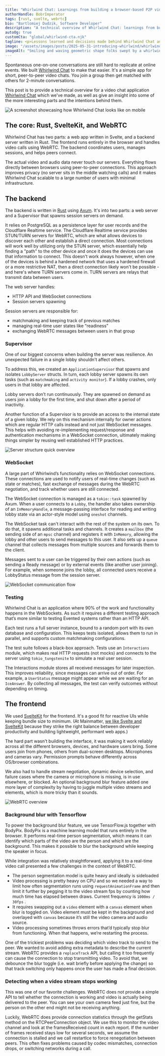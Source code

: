 ```yaml
---
title: "Whirlwind Chat: Learnings from building a browser-based P2P video chat"
authorHandle: BobrImperator
tags: [rust, svelte, webrtc]
bio: "Bartlomiej Dudzik, Software Developer"
description: "A technical overview of Whirlwind Chat: learnings from building a browser-based P2P video chat."
autoOg: true
customCta: "global/whirlwind-cta.njk"
tagline: <p>Lessons learned and decisions made behind Whirlwind Chat and its structure.</p>
image: "/assets/images/posts/2025-05-31-introducing-whirlwind/whirlwind-visual.jpg"
imageAlt: "Smiling and waving geometric shape folks swept by a whirlwind."
---
```


Spontaneous one-on-one conversations are still hard to replicate at online events. We built [Whirlwind Chat](https://whirlwind.chat/) to make that easier. It's a simple app for short, peer-to-peer video chats. You join a group then get matched with others for 2-minute conversations.

This post is to provide a technical overview for a video chat application [Whirlwind Chat](https://whirlwind.chat/) which we've made, as well as give an insight into some of the more interesting parts and the intentions behind them.

![A screenshot showcasing how Whirlwind Chat looks like on mobile](/assets/images/posts/2025-05-31-introducing-whirlwind/mobile-screenshot.png)

## The core: Rust, SvelteKit, and WebRTC

Whirlwind Chat has two parts: a web app written in Svelte, and a backend server written in Rust. The frontend runs entirely in the browser and handles video calls using WebRTC. The backend coordinates users, manages sessions, and helps peers connect.

The actual video and audio data never touch our servers. Everything flows directly between browsers using peer-to-peer connections. This approach improves privacy (no server sits in the middle watching calls) and it makes Whirlwind Chat scalable to a large number of users with minimal infrastructure.

## The backend

The backend is written in [Rust](/rust-consulting/) using [Axum](https://docs.rs/axum/latest/axum/). It's into two parts: a web server and a Supervisor that spawns session servers on demand.

It relies on PostgreSQL as a persistence layer for user records and the Cloudflare Realtime service. The Cloudflare Realtime service provides STUN/TURN servers for WebRTC, which are what allows devices to discover each other and establish a direct connection. Most connections will work well by utilizing only the STUN server, which essentially help finding a "path" to the other device and once it does the devices can use that information to connect. This doesn't work always however, when one of the devices is behind a hardened network that uses a hardened firewall or a more restrictive NAT, then a direct connection likely won't be possible - and here's where TURN servers come in. TURN servers are relays that transmit data between users.

The web server handles:

- HTTP API and WebSocket connections
- Session servers spawning

Session servers are responsible for:

- matchmaking and keeping track of previous matches
- managing real-time user states like “readiness”
- exchanging WebRTC messages between users in that group

### Supervisor

One of our biggest concerns when building the server was resilience. An unexpected failure in a single lobby shouldn't affect others.

To address this, we created an `ApplicationSupervisor` that spawns and isolates `LobbyServer` structs. In turn, each lobby server spawns its own tasks (such as `matchmaking` and `activity monitor`). If a lobby crashes, only users in that lobby are affected.

Lobby servers don’t run continuously. They are spawned on demand as users join a lobby for the first time, and shut down after a period of inactivity.

Another function of a Supervisor is to provide an access to the internal state of a given lobby. We rely on this mechanism internally for owner actions which are regular HTTP calls instead and not just WebSocket messages. This helps with avoiding re-implementing request/response and authentication mechanisms in a WebSocket connection, ultimately making things simpler by reusing well established HTTP practices.

![Server structure quick overview](/assets/images/posts/2025-05-31-introducing-whirlwind/server-structure.png)

### WebSocket

A large part of Whirlwind’s functionality relies on WebSocket connections. These connections are used to notify users of real-time changes (such as state or matches), fast exchange of messages during the WebRTC negotiation, and track whether users are still connected.

The WebSocket connection is managed as a `tokio::task` spawned by Axum. When a user connects to a `Lobby`, the handler also takes ownership of an `InMemoryHandle`, a message-passing interface for reading and writing lobby state via an actor-style model using `oneshot` channels.

The WebSocket task can't interact with the rest of the system on its own. To do that, it spawns additional tasks and channels. It creates a `mailbox` (the sending side of an `mpsc` channel) and registers it with `InMemory`, allowing the lobby and other users to send messages to this user. It also sets up a `queue` channel that collects messages from multiple sources and forwards them to the client.

Messages sent to a user can be triggered by their own actions (such as sending a Ready message) or by external events (like another user joining). For example, when someone joins the lobby, all connected users receive a LobbyStatus message from the session server.

![WebSocket communication flow](/assets/images/posts/2025-05-31-introducing-whirlwind/websocket-overview.png)

### Testing

Whirlwind Chat is an application where 90% of the work and functionality happens in the WebSockets. As such it requires a different testing approach that’s more similar to testing Evented systems rather than an HTTP API.

Each test runs a full server instance, bound to a random port with its own database and configuration. This keeps tests isolated, allows them to run in parallel, and supports custom matchmaking configurations.

The test suite follows a black-box approach. Tests use an `Interactions` module, which makes real HTTP requests (not mocks) and connects to the server using `tokio_tungstenite` to simulate a real user session.

The Interactions module stores all received messages for later inspection. This improves reliability, since messages can arrive out of order. For example, a `UserStatus` message might appear while we are waiting for an `IceAnswer`. By collecting all messages, the test can verify outcomes without depending on timing.

## The frontend

We used [SvelteKit](https://svelte.dev/docs/kit/introduction) for the frontend. It's a good fit for reactive UIs while keeping bundle size to minimum. (At Mainmatter, [we like Svelte and SvelteKit](/svelte-consulting/) because they strike the right balance between developer productivity and building lightweight, performant web apps.)

The hard part wasn't building the interface, it was making it work reliably across all the different browsers, devices, and hardware users bring. Some users join from phones, others from dual-screen desktops. Microphones and cameras vary. Permission prompts behave differently across OS/browser combinations.

We also had to handle stream negotiation, dynamic device selection, and failure cases where the camera or microphone is missing, is in use elsewhere, or blocked. An optional background blur feature added one more layer of complexity by having to juggle multiple video streams and elements, which is more tricky than it sounds.

![WebRTC overview](/assets/images/posts/2025-05-31-introducing-whirlwind/webrtc-overview.png)

### Background blur with Tensorflow

To power the background blur feature, we use TensorFlow.js together with BodyPix. BodyPix is a machine learning model that runs entirely in the browser. It performs real-time person segmentation, which means it can identify which parts of the video are the person and which are the background. This makes it possible to blur the background while keeping the speaker in focus.

While integration was relatively straightforward, applying it to a real-time video call presented a few challenges in the context of WebRTC.

- The person segmentation model is quite heavy and ideally is sideloaded
- Video processing is pretty heavy on CPU and so we needed a way to limit how often segmentation runs using `requestAnimationFrame` and then limit it further by pegging it to the video stream fps by counting how much time has elapsed between draws. Current frequency is `1000ms / 30fps` .
- It requires swapping out a `video` element with a `canvas` element when blur is toggled on. Video element must be kept in the background and overlayed with `canvas` because it’s still the video camera and audio source.
- Video processing sometimes throws errors that’d typically stop blur from functioning. When that happens, we’re restarting the process.

One of the trickiest problems was deciding which video track to send to the peer. We wanted to avoid adding extra metadata to describe the current stream. WebRTC provides a `replaceTrack` API, but calling it too frequently can cause the connection to stop transmitting video. To avoid that, we debounce the blur toggle (i.e. wait briefly before applying the change) so that track switching only happens once the user has made a final decision.

### Detecting when a video stream stops working

This was one of our favorite challenges. WebRTC does not provide a simple API to tell whether the connection is working and video is actually being delivered to the peer. You can see your own camera feed just fine, but the person on the other end might not be receiving anything.

Luckily, WebRTC does provide connection statistics through the getStats method on the RTCPeerConnection object. We use this to monitor the video channel and look at the framesReceived count in each report. If the number of frames received stays low for several seconds, we assume the connection is stalled and we call restartIce to force renegotiation between peers. This often fixes problems caused by codec mismatches, connection drops, or switching networks during a call.
